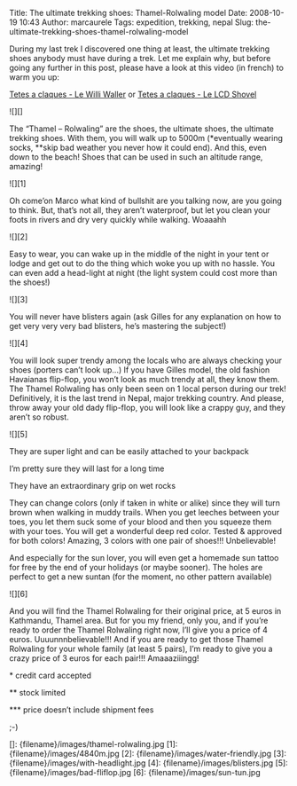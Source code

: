 Title: The ultimate trekking shoes: Thamel-Rolwaling model
Date: 2008-10-19 10:43
Author: marcaurele
Tags: expedition, trekking, nepal
Slug: the-ultimate-trekking-shoes-thamel-rolwaling-model

During my last trek I discovered one thing at least, the ultimate
trekking shoes anybody must have during a trek. Let me explain why, but
before going any further in this post, please have a look at this video
(in french) to warm you up:  

[Tetes a claques - Le Willi Waller][] or [Tetes a claques - Le LCD
Shovel][]

![][]

The “Thamel – Rolwaling” are the shoes, the ultimate shoes, the ultimate
trekking shoes. With them, you will walk up to 5000m (\*eventually
wearing socks, \*\*skip bad weather you never how it could end). And
this, even down to the beach! Shoes that can be used in such an altitude
range, amazing!

![][1]

Oh come’on Marco what kind of bullshit are you talking now, are you
going to think. But, that’s not all, they aren’t waterproof, but let you
clean your foots in rivers and dry very quickly while walking. Woaaahh

![][2]

Easy to wear, you can wake up in the middle of the night in your tent or
lodge and get out to do the thing which woke you up with no hassle. You
can even add a head-light at night (the light system could cost more
than the shoes!)

![][3]

You will never have blisters again (ask Gilles for any explanation on
how to get very very very bad blisters, he’s mastering the subject!)

![][4]

You will look super trendy among the locals who are always checking your
shoes (porters can’t look up...) If you have Gilles model, the old
fashion Havaianas flip-flop, you won’t look as much trendy at all, they
know them. The Thamel Rolwaling has only been seen on 1 local person
during our trek! Definitively, it is the last trend in Nepal, major
trekking country. And please, throw away your old dady flip-flop, you
will look like a crappy guy, and they aren’t so robust.

![][5]

They are super light and can be easily attached to your backpack  

I’m pretty sure they will last for a long time  

They have an extraordinary grip on wet rocks  

They can change colors (only if taken in white or alike) since they will
turn brown when walking in muddy trails. When you get leeches between
your toes, you let them suck some of your blood and then you squeeze
them with your toes. You will get a wonderful deep red color. Tested &
approved for both colors! Amazing, 3 colors with one pair of shoes!!!
Unbelievable!  

And especially for the sun lover, you will even get a homemade sun
tattoo for free by the end of your holidays (or maybe sooner). The holes
are perfect to get a new suntan (for the moment, no other pattern
available)

![][6]

And you will find the Thamel Rolwaling for their original price, at 5
euros in Kathmandu, Thamel area. But for you my friend, only you, and if
you’re ready to order the Thamel Rolwaling right now, I’ll give you a
price of 4 euros. Uuuunnnbelievable!!! And if you are ready to get those
Thamel Rolwaling for your whole family (at least 5 pairs), I’m ready to
give you a crazy price of 3 euros for each pair!!! Amaaaziiingg!

\* credit card accepted  

\*\* stock limited  

\*\*\* price doesn’t include shipment fees  

;-)

  [Tetes a claques - Le Willi Waller]: http://www.tetesaclaques.tv/video.php?vid=30
  [Tetes a claques - Le LCD Shovel]: http://www.tetesaclaques.tv/video.php?vid=42
  []: {filename}/images/thamel-rolwaling.jpg
  [1]: {filename}/images/4840m.jpg
  [2]: {filename}/images/water-friendly.jpg
  [3]: {filename}/images/with-headlight.jpg
  [4]: {filename}/images/blisters.jpg
  [5]: {filename}/images/bad-fliflop.jpg
  [6]: {filename}/images/sun-tun.jpg
